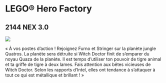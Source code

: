 # LEGO® Hero Factory

## 2144 NEX 3.0

![](https://www.lego.com/cdn/product-assets/product.img.pri/2144_prod.jpg)

« À vos postes d’action ! Rejoignez Furno et Stringer sur la planète jungle Quatros. La planète sera détruite si Witch Doctor finit de s’emparer du noyau Quaza de la planète. Il est temps d’utiliser ton pouvoir de tigre animal et ta griffe de tigre à deux lames. Fais attention aux bêtes vicieuses de Witch Doctor. Selon les rapports d’Intel, elles ont tendance à s’attaquer à tout ce qui est métallique et brillant ! »